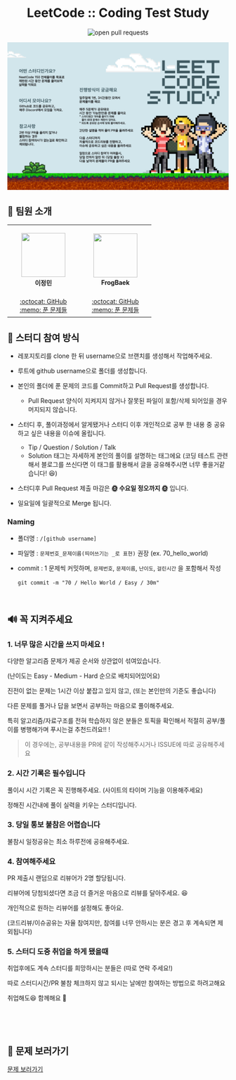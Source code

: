 <div align="center">
  <h1>LeetCode :: Coding Test Study</h1>
  <p></p>
  
   <img src="https://img.shields.io/github/issues-pr/forStudyingJavaScript/leetcode-study?color=90be6d" alt="open pull requests"/>

<br/>

![Alt text](study.png)

</div>

## 👋 팀원 소개

<table>
    <tr height="160px">
        <td align="center" width="150px">
            <a href="https://github.com/oris8"><img height="100px" width="100px" src="https://avatars.githubusercontent.com/u/154623483?v=4"/></a>
            <br />
            <strong>이정민</strong>
        </td>
        <td align="center" width="150px">
            <a href="https://github.com/FrogBaek"><img height="100px" width="100px" src="https://avatars.githubusercontent.com/u/95288868?v=4"/></a>
            <br />
            <strong>FrogBaek</strong>
        </td>
    </tr>
    <tr height="50px">
        <td align="center">
            <a href="https://github.com/oris8">:octocat: GitHub</a>
            <br />
            <a href="./oris8">:memo: 푼 문제들</a>
        </td>
        <td align="center">
            <a href="https://github.com/FrogBaek">:octocat: GitHub</a>
            <br />
            <a href="./frogbaek">:memo: 푼 문제들</a>
    </tr>
</table>

## 📌 스터디 참여 방식

- 레포지토리를 clone 한 뒤 username으로 브랜치를 생성해서 작업해주세요.

- 루트에 github username으로 폴더를 생성합니다.
- 본인의 폴더에 푼 문제의 코드를 Commit하고 Pull Request를 생성합니다.
  - Pull Request 양식이 지켜지지 않거나 잘못된 파일이 포함/삭제 되어있을 경우 머지되지 않습니다.
- 스터디 후, 풀이과정에서 알게됐거나 스터디 이후 개인적으로 공부 한 내용 중 공유하고 싶은 내용을 이슈에 올립니다.
  - Tip / Question / Solution / Talk
  - Solution 태그는 자세하게 본인의 풀이를 설명하는 태그에요 (코딩 테스트 관련해서 블로그를 쓰신다면 이 태그를 활용해서 글을 공유해주시면 너무 좋을거같습니다! 😆)
- 스터디후 Pull Request 제출 마감은 **🌞 수요일 정오까지 🌞** 입니다.
- 일요일에 일괄적으로 Merge 됩니다.

### Naming

- 폴더명 : `/[github username]`
- 파일명 : `문제번호_문제이름(띄어쓰기는 _로 표현)` 권장 (ex. 70_hello_world)
- commit : 1 문제씩 커밋하며, `문제번호`, `문제이름`, `난이도`, `걸린시간` 을 포함해서 작성

  `git commit -m "70 / Hello World / Easy / 30m" `

<br/>

## 🔊 꼭 지켜주세요

### 1. 너무 많은 시간을 쓰지 마세요 !

다양한 알고리즘 문제가 제공 순서와 상관없이 섞여있습니다.

(난이도는 Easy - Medium - Hard 순으로 배치되어있어요)

진전이 없는 문제는 1시간 이상 붙잡고 있지 않고, (또는 본인만의 기준도 좋습니다)

다른 문제를 풀거나 답을 보면서 공부하는 마음으로 풀이해주세요.

특히 알고리즘/자료구조를 전혀 학습하지 않은 분들은 토픽을 확인해서 적절히 공부/풀이를 병행해가며 푸시는걸 추천드려요!! !

> 이 경우에는, 공부내용을 PR에 같이 작성해주시거나 ISSUE에 따로 공유해주세요

### 2. 시간 기록은 필수입니다

풀이시 시간 기록은 꼭 진행해주세요. (사이트의 타이머 기능을 이용해주세요)

정해진 시간내에 풀이 실력을 키우는 스터디입니다.

### 3. 당일 통보 불참은 어렵습니다

불참시 일정공유는 최소 하루전에 공유해주세요.

### 4. 참여해주세요

PR 제출시 랜덤으로 리뷰어가 2명 할당됩니다.

리뷰어에 당첨되셨다면 조금 더 즐거운 마음으로 리뷰를 달아주세요. 😆

개인적으로 원하는 리뷰어를 설정해도 좋아요.

(코드리뷰/이슈공유는 자율 참여지만, 참여를 너무 안하시는 분은 경고 후 계속되면 제외됩니다)

### 5. 스터디 도중 취업을 하게 됐을때

취업후에도 계속 스터디를 희망하시는 분들은 (따로 연락 주세요!)

따로 스터디시간/PR 불참 체크하지 않고 되시는 날에만 참여하는 방법으로 하려고해요

취업해도😆 함께해요 🥹

<br/>

<br/>

<br/>

## 📝 문제 보러가기

[문제 보러가기](https://github.com/forStudyingJavaScript/leetcode-study/wiki/neetcode-150)
